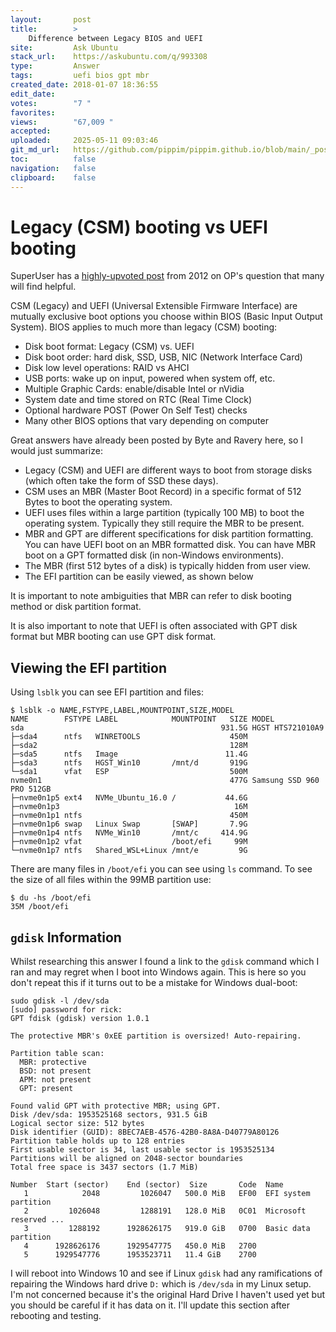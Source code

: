 ```yaml
---
layout:       post
title:        >
    Difference between Legacy BIOS and UEFI
site:         Ask Ubuntu
stack_url:    https://askubuntu.com/q/993308
type:         Answer
tags:         uefi bios gpt mbr
created_date: 2018-01-07 18:36:55
edit_date:    
votes:        "7 "
favorites:    
views:        "67,009 "
accepted:     
uploaded:     2025-05-11 09:03:46
git_md_url:   https://github.com/pippim/pippim.github.io/blob/main/_posts/2018/2018-01-07-Difference-between-Legacy-BIOS-and-UEFI.md
toc:          false
navigation:   false
clipboard:    false
---
```


# Legacy (CSM) booting vs UEFI booting

SuperUser has a [highly-upvoted post][1] from 2012 on OP's question that many will find helpful.

CSM (Legacy) and UEFI (Universal Extensible Firmware Interface) are mutually exclusive boot options you choose within BIOS (Basic Input Output System). BIOS applies to much more than legacy (CSM) booting:

- Disk boot format: Legacy (CSM) vs. UEFI
- Disk boot order: hard disk, SSD, USB, NIC (Network Interface Card)
- Disk low level operations: RAID vs AHCI
- USB ports: wake up on input, powered when system off, etc.
- Multiple Graphic Cards: enable/disable Intel or nVidia
- System date and time stored on RTC (Real Time Clock)
- Optional hardware POST (Power On Self Test) checks
- Many other BIOS options that vary depending on computer

Great answers have already been posted by Byte and Ravery here, so I would just summarize:

- Legacy (CSM) and UEFI are different ways to boot from storage disks (which often take the form of SSD these days).
- CSM uses an MBR (Master Boot Record) in a specific format of 512 Bytes to boot the operating system.
- UEFI uses files within a large partition (typically 100 MB) to boot the operating system. Typically they still require the MBR to be present.
- MBR and GPT are different specifications for disk partition formatting. You can have UEFI boot on an MBR formatted disk. You can have MBR boot on a GPT formatted disk (in non-Windows environments).
- The MBR (first 512 bytes of a disk) is typically hidden from user view.
- The EFI partition can be easily viewed, as shown below

It is important to note ambiguities that MBR can refer to disk booting method or disk partition format.

It is also important to note that UEFI is often associated with GPT disk format but MBR booting can use GPT disk format.

## Viewing the EFI partition

Using `lsblk` you can see EFI partition and files:

``` 
$ lsblk -o NAME,FSTYPE,LABEL,MOUNTPOINT,SIZE,MODEL
NAME        FSTYPE LABEL            MOUNTPOINT   SIZE MODEL
sda                                            931.5G HGST HTS721010A9
├─sda4      ntfs   WINRETOOLS                    450M 
├─sda2                                           128M 
├─sda5      ntfs   Image                        11.4G 
├─sda3      ntfs   HGST_Win10       /mnt/d       919G 
└─sda1      vfat   ESP                           500M 
nvme0n1                                          477G Samsung SSD 960 PRO 512GB           
├─nvme0n1p5 ext4   NVMe_Ubuntu_16.0 /           44.6G 
├─nvme0n1p3                                       16M 
├─nvme0n1p1 ntfs                                 450M 
├─nvme0n1p6 swap   Linux Swap       [SWAP]       7.9G 
├─nvme0n1p4 ntfs   NVMe_Win10       /mnt/c     414.9G 
├─nvme0n1p2 vfat                    /boot/efi     99M 
└─nvme0n1p7 ntfs   Shared_WSL+Linux /mnt/e         9G 
```

There are many files in `/boot/efi` you can see using `ls` command. To see the size of all files within the 99MB partition use:

``` 
$ du -hs /boot/efi
35M	/boot/efi
```

## `gdisk` Information

Whilst researching this answer I found a link to the `gdisk` command which I ran and may regret when I boot into Windows again. This is here so you don't repeat this if it turns out to be a mistake for Windows dual-boot:

``` 
sudo gdisk -l /dev/sda
[sudo] password for rick:          
GPT fdisk (gdisk) version 1.0.1

The protective MBR's 0xEE partition is oversized! Auto-repairing.

Partition table scan:
  MBR: protective
  BSD: not present
  APM: not present
  GPT: present

Found valid GPT with protective MBR; using GPT.
Disk /dev/sda: 1953525168 sectors, 931.5 GiB
Logical sector size: 512 bytes
Disk identifier (GUID): 8BEC7AEB-4576-42B0-8A8A-D40779A80126
Partition table holds up to 128 entries
First usable sector is 34, last usable sector is 1953525134
Partitions will be aligned on 2048-sector boundaries
Total free space is 3437 sectors (1.7 MiB)

Number  Start (sector)    End (sector)  Size       Code  Name
   1            2048         1026047   500.0 MiB   EF00  EFI system partition
   2         1026048         1288191   128.0 MiB   0C01  Microsoft reserved ...
   3         1288192      1928626175   919.0 GiB   0700  Basic data partition
   4      1928626176      1929547775   450.0 MiB   2700  
   5      1929547776      1953523711   11.4 GiB    2700  
```

I will reboot into Windows 10 and see if Linux `gdisk` had any ramifications of repairing the Windows hard drive `D:` which is `/dev/sda` in my Linux setup. I'm not concerned because it's the original Hard Drive I haven't used yet but you should be careful if it has data on it. I'll update this section after rebooting and testing.

  [1]: https://superuser.com/questions/496026/what-is-the-difference-in-boot-with-bios-and-boot-with-uefi
